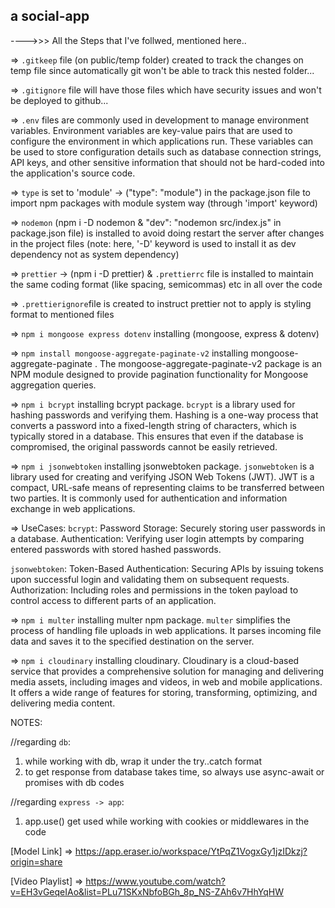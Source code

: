 ## a social-app

---->>> All the Steps that I've follwed, mentioned here..

=> `.gitkeep` file (on public/temp folder) created to track the changes on temp file since automatically git won't be able to track this nested folder...

=> `.gitignore` file will have those files which have security issues and won't be deployed to github...

=> `.env` files are commonly used in development to manage environment variables. Environment variables are key-value pairs that are used to configure the environment in which applications run. These variables can be used to store configuration details such as database connection strings, API keys, and other sensitive information that should not be hard-coded into the application's source code.

=> `type` is set to 'module' -> ("type": "module") in the package.json file to import npm packages with module system way (through 'import' keyword)

=> `nodemon` (npm i -D nodemon & "dev": "nodemon src/index.js" in package.json file) is installed to avoid doing restart the server after changes in the project files (note: here, '-D' keyword is used to install it as dev dependency not as system dependency)

=> `prettier` -> (npm i -D prettier) & `.prettierrc` file is installed to maintain the same coding format (like spacing, semicommas) etc in all over the code

=> `.prettierignore`file is created to instruct prettier not to apply is styling format to mentioned files

=> `npm i mongoose express dotenv` installing (mongoose, express & dotenv)

=> `npm install mongoose-aggregate-paginate-v2` installing mongoose-aggregate-paginate . The mongoose-aggregate-paginate-v2 package is an NPM module designed to provide pagination functionality for Mongoose aggregation queries.

=> `npm i bcrypt` installing bcrypt package.
`bcrypt` is a library used for hashing passwords and verifying them. Hashing is a one-way process that converts a password into a fixed-length string of characters, which is typically stored in a database. This ensures that even if the database is compromised, the original passwords cannot be easily retrieved.

=> `npm i jsonwebtoken` installing jsonwebtoken package.
`jsonwebtoken` is a library used for creating and verifying JSON Web Tokens (JWT). JWT is a compact, URL-safe means of representing claims to be transferred between two parties. It is commonly used for authentication and information exchange in web applications.

=> UseCases:
`bcrypt`:
Password Storage: Securely storing user passwords in a database.
Authentication: Verifying user login attempts by comparing entered passwords with stored hashed passwords.

`jsonwebtoken`:
Token-Based Authentication: Securing APIs by issuing tokens upon successful login and validating them on subsequent requests.
Authorization: Including roles and permissions in the token payload to control access to different parts of an application.

=> `npm i multer` installing multer npm package.
`multer` simplifies the process of handling file uploads in web applications. It parses incoming file data and saves it to the specified destination on the server.

=> `npm i cloudinary` installing cloudinary.
Cloudinary is a cloud-based service that provides a comprehensive solution for managing and delivering media assets, including images and videos, in web and mobile applications. It offers a wide range of features for storing, transforming, optimizing, and delivering media content.

NOTES:

//regarding `db`:

1. while working with db, wrap it under the try..catch format
2. to get response from database takes time, so always use async-await or promises with db codes

//regarding `express -> app`:

1. app.use() get used while working with cookies or middlewares in the code

[Model Link] => https://app.eraser.io/workspace/YtPqZ1VogxGy1jzIDkzj?origin=share

[Video Playlist] => https://www.youtube.com/watch?v=EH3vGeqeIAo&list=PLu71SKxNbfoBGh_8p_NS-ZAh6v7HhYqHW

